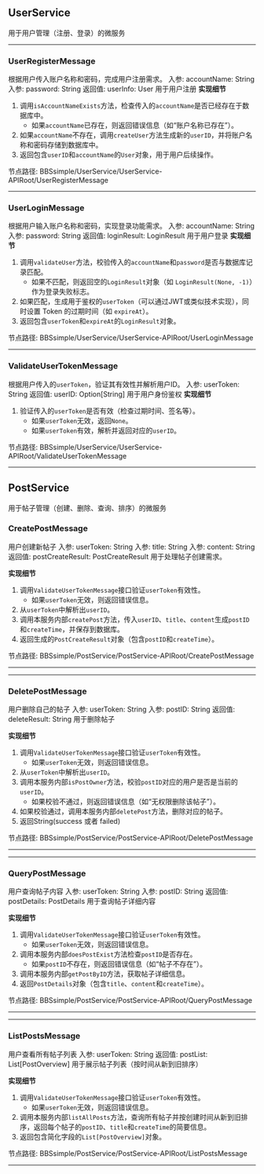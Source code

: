 ## UserService

用于用户管理（注册、登录）的微服务

------

### UserRegisterMessage

根据用户传入账户名称和密码，完成用户注册需求。
入参: accountName: String
入参: password: String
返回值: userInfo: User
用于用户注册
**实现细节**

1. 调用`isAccountNameExists`方法，检查传入的`accountName`是否已经存在于数据库中。
   - 如果`accountName`已存在，则返回错误信息（如“账户名称已存在”）。
2. 如果`accountName`不存在，调用`createUser`方法生成新的`userID`，并将账户名称和密码存储到数据库中。
3. 返回包含`userID`和`accountName`的`User`对象，用于用户后续操作。

节点路径: BBSsimple/UserService/UserService-APIRoot/UserRegisterMessage

------

### UserLoginMessage

根据用户输入账户名称和密码，实现登录功能需求。
入参: accountName: String
入参: password: String
返回值: loginResult: LoginResult
用于用户登录
**实现细节**

1. 调用`validateUser`方法，校验传入的`accountName`和`password`是否与数据库记录匹配。
   - 如果不匹配，则返回空的`LoginResult`对象（如 `LoginResult(None, -1)`）作为登录失败标志。
2. 如果匹配，生成用于鉴权的`userToken`（可以通过JWT或类似技术实现），同时设置 Token 的过期时间（如 `expireAt`）。
3. 返回包含`userToken`和`expireAt`的`LoginResult`对象。

节点路径: BBSsimple/UserService/UserService-APIRoot/UserLoginMessage

------

### ValidateUserTokenMessage

根据用户传入的`userToken`，验证其有效性并解析用户ID。
入参: userToken: String
返回值: userID: Option[String]
用于用户身份鉴权
**实现细节**

1. 验证传入的`userToken`是否有效（检查过期时间、签名等）。
   - 如果`userToken`无效，返回`None`。
   - 如果`userToken`有效，解析并返回对应的`userID`。

节点路径: BBSsimple/UserService/UserService-APIRoot/ValidateUserTokenMessage

------

## PostService

用于帖子管理（创建、删除、查询、排序）的微服务

### CreatePostMessage

用户创建新帖子
入参: userToken: String
入参: title: String
入参: content: String
返回值: postCreateResult: PostCreateResult
用于处理帖子创建需求。

**实现细节**

1. 调用`ValidateUserTokenMessage`接口验证`userToken`有效性。
   - 如果`userToken`无效，则返回错误信息。
2. 从`userToken`中解析出`userID`。
3. 调用本服务内部`createPost`方法，传入`userID`、`title`、`content`生成`postID`和`createTime`，并保存到数据库。
4. 返回生成的`PostCreateResult`对象（包含`postID`和`createTime`）。

节点路径: BBSsimple/PostService/PostService-APIRoot/CreatePostMessage

------

------

### DeletePostMessage

用户删除自己的帖子
入参: userToken: String
入参: postID: String
返回值: deleteResult: String
用于删除帖子

**实现细节**

1. 调用`ValidateUserTokenMessage`接口验证`userToken`有效性。
   - 如果`userToken`无效，则返回错误信息。
2. 从`userToken`中解析出`userID`。
3. 调用本服务内部`isPostOwner`方法，校验`postID`对应的用户是否是当前的`userID`。
   - 如果校验不通过，则返回错误信息（如“无权限删除该帖子”）。
4. 如果校验通过，调用本服务内部`deletePost`方法，删除对应的帖子。
5. 返回String(success 或者 failed)

节点路径: BBSsimple/PostService/PostService-APIRoot/DeletePostMessage

------

------

### QueryPostMessage

用户查询帖子内容
入参: userToken: String
入参: postID: String
返回值: postDetails: PostDetails
用于查询帖子详细内容

**实现细节**

1. 调用`ValidateUserTokenMessage`接口验证`userToken`有效性。
   - 如果`userToken`无效，则返回错误信息。
2. 调用本服务内部`doesPostExist`方法检查`postID`是否存在。
   - 如果`postID`不存在，则返回错误信息（如“帖子不存在”）。
3. 调用本服务内部`getPostByID`方法，获取帖子详细信息。
4. 返回`PostDetails`对象（包含`title`、`content`和`createTime`）。

节点路径: BBSsimple/PostService/PostService-APIRoot/QueryPostMessage

------

------

### ListPostsMessage

用户查看所有帖子列表
入参: userToken: String
返回值: postList: List[PostOverview]
用于展示帖子列表（按时间从新到旧排序）

**实现细节**

1. 调用`ValidateUserTokenMessage`接口验证`userToken`有效性。
   - 如果`userToken`无效，则返回错误信息。
2. 调用本服务内部`listAllPosts`方法，查询所有帖子并按创建时间从新到旧排序，返回每个帖子的`postID`、`title`和`createTime`的简要信息。
3. 返回包含简化字段的`List[PostOverview]`对象。

节点路径: BBSsimple/PostService/PostService-APIRoot/ListPostsMessage

------